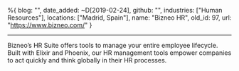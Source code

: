 %{
  blog: "",
  date_added: ~D[2019-02-24],
  github: "",
  industries: ["Human Resources"],
  locations: ["Madrid, Spain"],
  name: "Bizneo HR",
  old_id: 97,
  url: "https://www.bizneo.com/"
}

---

Bizneo’s HR Suite offers tools to manage your entire employee lifecycle. Built with Elixir and Phoenix, our HR management tools empower companies to act quickly and think globally in their HR processes.
